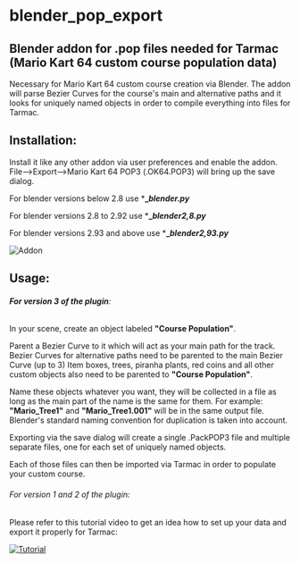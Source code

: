 # blender_pop_export

## Blender addon for .pop files needed for Tarmac (Mario Kart 64 custom course population data)

Necessary for Mario Kart 64 custom course creation via Blender.
The addon will parse Bezier Curves for the course's main and alternative paths and it looks for uniquely named objects in order to compile everything into files for Tarmac.

## Installation:

Install it like any other addon via user preferences and enable the addon.
File-->Export-->Mario Kart 64 POP3 (.OK64.POP3) will bring up the save dialog.

For blender versions below 2.8 use ***__blender.py_**

For blender versions 2.8 to 2.92 use ***__blender2,8.py_**

For blender versions 2.93 and above use ***__blender2,93.py_**

![Addon](https://i.imgur.com/wb9fKMQ.png)

## Usage:

###### **For version 3 of the plugin**:

In your scene, create an object labeled **"Course Population"**.


Parent a Bezier Curve to it which will act as your main path for the track. Bezier Curves for alternative paths need to be parented to the main Bezier Curve (up to 3)
Item boxes, trees, piranha plants, red coins and all other custom objects also need to be parented to **"Course Population"**.


Name these objects whatever you want, they will be collected in a file as long as the main part of the name is the same for them. For example: **"Mario_Tree1"** and **"Mario_Tree1.001"** will be in the same output file. Blender's standard naming convention for duplication is taken into account.


Exporting via the save dialog will create a single .PackPOP3 file and multiple separate files, one for each set of uniquely named objects.


Each of those files can then be imported via Tarmac in order to populate your custom course.



###### For version 1 and 2 of the plugin:

Please refer to this tutorial video to get an idea how to set up your data and export it properly for Tarmac:

[![Tutorial](https://i.imgur.com/BQhocIO.png)](https://www.youtube.com/watch?v=2u1L_epK7mg "(Tutorial) MK64 Custom Course Creation - Blender 2.79 [Stream]")

